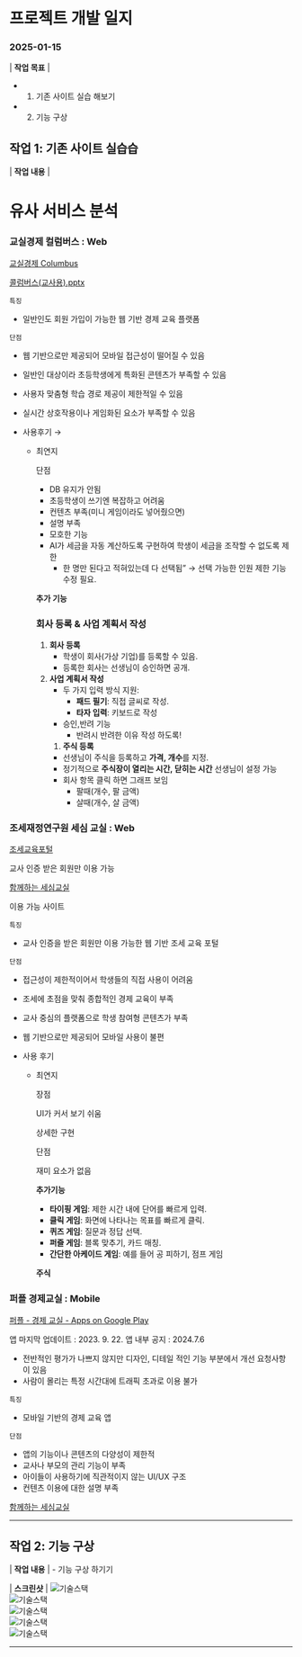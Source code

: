 # 프로젝트 개발 일지



### 2025-01-15 
                                                                                    
| **작업 목표** | 
- 1. 기존 사이트 실습 해보기
- 2. 기능 구상



## 작업 1: 기존 사이트 실습습


| **작업 내용** | 
# 유사 서비스 분석

### 교실경제 컬럼버스 : Web

[교실경제 Columbus](https://www.economyclass.kr/)

[콜럼버스(교사용).pptx](%25EC%25BD%259C%25EB%259F%25BC%25EB%25B2%2584%25EC%258A%25A4(%25EA%25B5%2590%25EC%2582%25AC%25EC%259A%25A9).pptx)

`특징`

- 일반인도 회원 가입이 가능한 웹 기반 경제 교육 플랫폼

`단점`

- 웹 기반으로만 제공되어 모바일 접근성이 떨어질 수 있음
- 일반인 대상이라 초등학생에게 특화된 콘텐츠가 부족할 수 있음
- 사용자 맞춤형 학습 경로 제공이 제한적일 수 있음
- 실시간 상호작용이나 게임화된 요소가 부족할 수 있음

- 사용후기 → 
  
    - 최연지
        
        단점
        
        - DB 유지가 안됨
        - 초등학생이 쓰기엔 복잡하고 어려움
        - 컨텐츠 부족(미니 게임이라도 넣어줬으면)
        - 설명 부족
        - 모호한 기능
        - AI가 세금을 자동 계산하도록 구현하여 학생이 세금을 조작할 수 없도록 제한
            - 한 명만 된다고 적혀있는데 다 선택됨” → 선택 가능한 인원 제한 기능 수정 필요.
        
        **추가 기능**
        
        ### **회사 등록 & 사업 계획서 작성**
        
        1. **회사 등록**
            - 학생이 회사(가상 기업)를 등록할 수 있음.
            - 등록한 회사는 선생님이 승인하면 공개.
        2. **사업 계획서 작성**
            - 두 가지 입력 방식 지원:
                - **패드 필기**: 직접 글씨로 작성.
                - **타자 입력**: 키보드로 작성
            - 승인,반려 기능
                - 반려시 반려한 이유 작성 하도록!
            1. **주식 등록**
            - 선생님이 주식을 등록하고 **가격, 개수**를 지정.
            - 정기적으로 **주식장이 열리는 시간, 닫히는 시간** 선생님이 설정 가능
            - 회사 항목 클릭 하면 그래프 보임
                - 팔때(개수, 팔 금액)
                - 살때(개수, 살  금액)


### 조세재정연구원 세심 교실 : Web

[조세교육포털](https://www.kipf.re.kr/sesim/index.do)

교사 인증 받은 회원만 이용 가능

[함께하는 세심교실](https://sesimclass.kipf.re.kr/sesim)

이용 가능 사이트

`특징`

- 교사 인증을 받은 회원만 이용 가능한 웹 기반 조세 교육 포털

`단점`

- 접근성이 제한적이어서 학생들의 직접 사용이 어려움
- 조세에 초점을 맞춰 종합적인 경제 교육이 부족
- 교사 중심의 플랫폼으로 학생 참여형 콘텐츠가 부족
- 웹 기반으로만 제공되어 모바일 사용이 불편

- 사용 후기
           
    - 최연지
        
        장점
        
        UI가 커서 보기 쉬움
        
        상세한 구현
        
        단점
        
        재미 요소가 없음
        
        **추가기능** 
        
        - **타이핑 게임**: 제한 시간 내에 단어를 빠르게 입력.
        - **클릭 게임**: 화면에 나타나는 목표를 빠르게 클릭.
        - **퀴즈 게임**: 질문과 정답 선택.
        - **퍼즐 게임**: 블록 맞추기, 카드 매칭.
        - **간단한 아케이드 게임**: 예를 들어 공 피하기, 점프 게임
        
        **주식**


### 퍼플 경제교실 : Mobile

[퍼플 - 경제 교실 - Apps on Google Play](https://play.google.com/store/apps/details?id=com.bluegreen.mce)

앱 마지막 업데이트 : 2023. 9. 22.
앱 내부 공지 : 2024.7.6
- 전반적인 평가가 나쁘지 않지만 디자인, 디테일 적인 기능 부분에서 개선 요청사항이 있음
- 사람이 몰리는 특정 시간대에 트래픽 초과로 이용 불가

`특징`

- 모바일 기반의 경제 교육 앱

`단점`

- 앱의 기능이나 콘텐츠의 다양성이 제한적
- 교사나 부모의 관리 기능이 부족
- 아이들이 사용하기에 직관적이지 않는 UI/UX  구조
- 컨텐츠 이용에 대한 설명 부족

[함께하는 세심교실](https://sesimclass.kipf.re.kr/)



---

## 작업 2: 기능 구상


| **작업 내용** | - 기능 구상 하기기


| **스크린샷**  | ![기술스택](../screenshots/연지/1.jpg)     
![기술스택](../screenshots/연지/2.jpg)         
![기술스택](../screenshots/연지/3.jpg)         
![기술스택](../screenshots/연지/4.jpg)         
![기술스택](../screenshots/연지/5.jpg)                 





----
